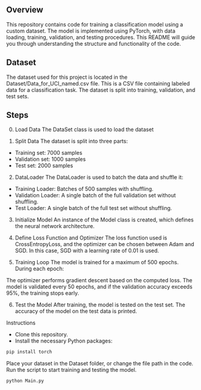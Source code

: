## Overview
This repository contains code for training a classification model using a custom dataset. The model is implemented using PyTorch, with data loading, training, validation, and testing procedures. This README will guide you through understanding the structure and functionality of the code.

## Dataset
The dataset used for this project is located in the Dataset/Data_for_UCI_named.csv file. This is a CSV file containing labeled data for a classification task. The dataset is split into training, validation, and test sets.

## Steps
0. Load Data
The DataSet class is used to load the dataset

1. Split Data
The dataset is split into three parts:

* Training set: 7000 samples
* Validation set: 1000 samples
* Test set: 2000 samples

2. DataLoader
The DataLoader is used to batch the data and shuffle it:

* Training Loader: Batches of 500 samples with shuffling.
* Validation Loader: A single batch of the full validation set without shuffling.
* Test Loader: A single batch of the full test set without shuffling.

3. Initialize Model
An instance of the Model class is created, which defines the neural network architecture.

4. Define Loss Function and Optimizer
The loss function used is CrossEntropyLoss, and the optimizer can be chosen between Adam and SGD. In this case, SGD with a learning rate of 0.01 is used.

5. Training Loop
The model is trained for a maximum of 500 epochs. During each epoch:

The optimizer performs gradient descent based on the computed loss.
The model is validated every 50 epochs, and if the validation accuracy exceeds 95%, the training stops early.

6. Test the Model
After training, the model is tested on the test set. The accuracy of the model on the test data is printed.

Instructions
* Clone this repository.
* Install the necessary Python packages:
```bash
pip install torch
```
Place your dataset in the Dataset folder, or change the file path in the code.
Run the script to start training and testing the model.
```bash
python Main.py
```
